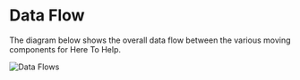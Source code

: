 # Data Flow

The diagram below shows the overall data flow between the various moving components for Here To Help.

![Data Flows](http://www.plantuml.com/plantuml/proxy?cache=no&src=https://raw.githubusercontent.com/LBHackney-IT/cv-19-res-support-v3/development/docs/Data-Flow.iuml)
